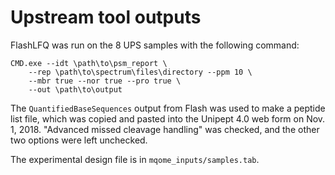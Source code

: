 # Upstream tool outputs

FlashLFQ was run on the 8 UPS samples with the following command:


```
CMD.exe --idt \path\to\psm_report \
    --rep \path\to\spectrum\files\directory --ppm 10 \
    --mbr true --nor true --pro true \
    --out \path\to\output
```

The `QuantifiedBaseSequences` output from Flash was used to make a peptide list file, which was copied and pasted into the Unipept 4.0 web form on Nov. 1, 2018. "Advanced missed cleavage handling" was checked, and the other two options were left unchecked. 

The experimental design file is in `mqome_inputs/samples.tab`. 
